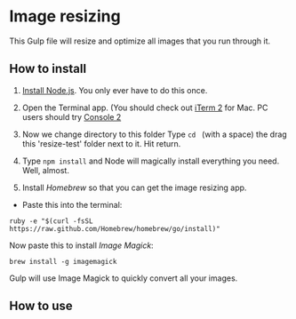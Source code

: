 # Image resizing

This Gulp file will resize and optimize all images that you run through it.

## How to install

1. [Install Node.js](http://nodejs.org "Node.js"). You only ever have to do this once.

2. Open the Terminal app. (You should check out [iTerm 2](http://www.iterm2.com/#/section/home "iTerm 2") for Mac. PC users should try [Console 2](http://sourceforge.net/projects/console/ "Console 2")

3. Now we change directory to this folder Type `cd ` (with a space) the drag this 'resize-test' folder next to it. Hit return.

4. Type `npm install` and Node will magically install everything you need. Well, almost.

5. Install *Homebrew* so that you can get the image resizing app. 
- Paste this into the terminal:
```
ruby -e "$(curl -fsSL https://raw.github.com/Homebrew/homebrew/go/install)"
```

Now paste this to install *Image Magick*:

`brew install -g imagemagick`

Gulp will use Image Magick to quickly convert all your images.

## How to use
